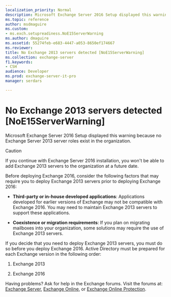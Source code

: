 ```yaml
---
localization_priority: Normal
description: Microsoft Exchange Server 2016 Setup displayed this warning because no Exchange Server 2013 server roles exist in the organization.
ms.topic: reference
author: msdmaguire
ms.custom:
- ms.exch.setupreadiness.NoE15ServerWarning
ms.author: dmaguire
ms.assetid: 55274feb-e683-4447-a053-8650ef174667
ms.reviewer: 
title: No Exchange 2013 servers detected [NoE15ServerWarning]
ms.collection: exchange-server
f1.keywords:
- CSH
audience: Developer
ms.prod: exchange-server-it-pro
manager: serdars

---
```


# No Exchange 2013 servers detected [NoE15ServerWarning]

Microsoft Exchange Server 2016 Setup displayed this warning because no Exchange Server 2013 server roles exist in the organization.

> [!CAUTION]
> If you continue with Exchange Server 2016 installation, you won't be able to add Exchange 2013 servers to the organization at a future date.

Before deploying Exchange 2016, consider the following factors that may require you to deploy Exchange 2013 servers prior to deploying Exchange 2016:

- **Third-party or in-house developed applications**: Applications developed for earlier versions of Exchange may not be compatible with Exchange 2016. You may need to maintain Exchange 2013 servers to support these applications.

- **Coexistence or migration requirements**: If you plan on migrating mailboxes into your organization, some solutions may require the use of Exchange 2013 servers.

If you decide that you need to deploy Exchange 2013 servers, you must do so before you deploy Exchange 2016. Active Directory must be prepared for each Exchange version in the following order:

1. Exchange 2013

2. Exchange 2016

Having problems? Ask for help in the Exchange forums. Visit the forums at: [Exchange Server](https://social.technet.microsoft.com/forums/office/home?category=exchangeserver), [Exchange Online](https://social.technet.microsoft.com/forums/msonline/home?forum=onlineservicesexchange), or [Exchange Online Protection](https://social.technet.microsoft.com/forums/forefront/home?forum=FOPE).
